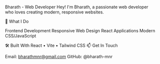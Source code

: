 Bharath - Web Developer
Hey! I'm Bharath, a passionate web developer who loves creating modern, responsive websites.

💼 What I Do

Frontend Development
Responsive Web Design
React Applications
Modern CSS/JavaScript

🛠️ Built With
React • Vite • Tailwind CSS
📫 Get In Touch

Email: bharathmnr@gmail.com
GitHub: @bharath-mnr